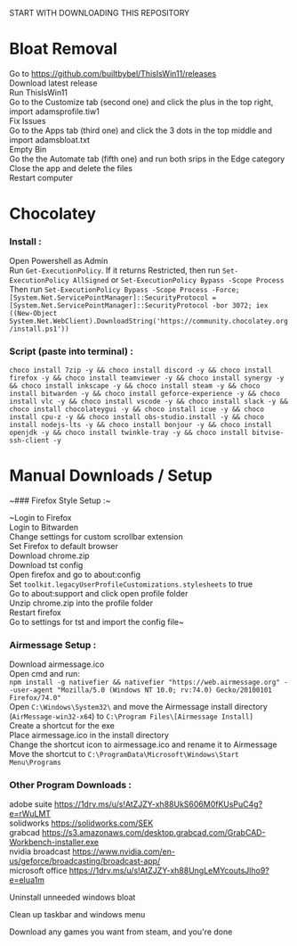 START WITH DOWNLOADING THIS REPOSITORY

# Bloat Removal

Go to https://github.com/builtbybel/ThisIsWin11/releases  
Download latest release  
Run ThisIsWin11  
Go to the Customize tab (second one) and click the plus in the top right, import adamsprofile.tiw1  
Fix Issues  
Go to the Apps tab (third one) and click the 3 dots in the top middle and import adamsbloat.txt  
Empty Bin  
Go the the Automate tab (fifth one) and run both srips in the Edge category  
Close the app and delete the files  
Restart computer  

# Chocolatey

### Install :

Open Powershell as Admin  
Run `Get-ExecutionPolicy`. If it returns Restricted, then run `Set-ExecutionPolicy AllSigned` or `Set-ExecutionPolicy Bypass -Scope Process`  
Then run `Set-ExecutionPolicy Bypass -Scope Process -Force; [System.Net.ServicePointManager]::SecurityProtocol = [System.Net.ServicePointManager]::SecurityProtocol -bor 3072; iex ((New-Object System.Net.WebClient).DownloadString('https://community.chocolatey.org/install.ps1'))`  


### Script (paste into terminal) :

`
choco install 7zip -y && choco install discord -y && choco install firefox -y && choco install teamviewer -y && choco install synergy -y && choco install inkscape -y && choco install steam -y && choco install bitwarden -y && choco install geforce-experience -y && choco install vlc -y && choco install vscode -y && choco install slack -y && choco install chocolateygui -y && choco install icue -y && choco install cpu-z -y && choco install obs-studio.install -y && choco install nodejs-lts -y && choco install bonjour -y && choco install openjdk -y && choco install twinkle-tray -y && choco install bitvise-ssh-client -y
`


# Manual Downloads / Setup

~### Firefox Style Setup :~

~Login to Firefox  
Login to Bitwarden  
Change settings for custom scrollbar extension  
Set Firefox to default browser  
Download chrome.zip  
Download tst config  
Open firefox and go to about:config  
Set `toolkit.legacyUserProfileCustomizations.stylesheets` to true  
Go to about:support and click open profile folder  
Unzip chrome.zip into the profile folder  
Restart firefox  
Go to settings for tst and import the config file~  

### Airmessage Setup :

Download airmessage.ico  
Open cmd and run:  
`
npm install -g nativefier && nativefier "https://web.airmessage.org" --user-agent "Mozilla/5.0 (Windows NT 10.0; rv:74.0) Gecko/20100101 Firefox/74.0"
`  
Open `C:\Windows\System32\` and move the Airmessage install directory (`AirMessage-win32-x64`) to `C:\Program Files\[Airmessage Install]`  
Create a shortcut for the exe  
Place airmessage.ico in the install directory  
Change the shortcut icon to airmessage.ico and rename it to Airmessage  
Move the shortcut to `C:\ProgramData\Microsoft\Windows\Start Menu\Programs`  


### Other Program Downloads :

adobe suite 	https://1drv.ms/u/s!AtZJZY-xh88UkS606M0fKUsPuC4g?e=rWuLMT  
solidworks	  https://solidworks.com/SEK  
grabcad	    	https://s3.amazonaws.com/desktop.grabcad.com/GrabCAD-Workbench-installer.exe  
nvidia broadcast    https://www.nvidia.com/en-us/geforce/broadcasting/broadcast-app/  
microsoft office    https://1drv.ms/u/s!AtZJZY-xh88UngLeMYcoutsJlho9?e=eIua1m

Uninstall unneeded windows bloat  

Clean up taskbar and windows menu  

Download any games you want from steam, and you're done  
